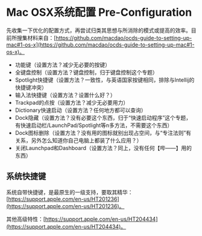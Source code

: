 # Mac OSX系统配置 Pre-Configuration

先收集一下优化的配置方式，再尝试归类其思想与所消除的模式或提高的效率。目前所搜集材料来自：[https://github.com/macdao/ocds-guide-to-setting-up-mac#1-os-x](https://github.com/macdao/ocds-guide-to-setting-up-mac#1-os-x)。
* 功能键（设置方法？减少无必要的按键）
* 全键盘控制（设置方法？键盘控制，归于键盘控制这个专题）
* Spotlight快捷键（设置方法？一致性，与英语国家按键相同，排除与Intellij的快捷键冲突）
* 输入法快捷键（设置方法？设置什么好？）
* Trackpad的点按（设置方法？减少无必要用力）
* Dictionary快速启动（设置方法？任何地方都可以查询）
* Dock隐藏（设置方法？没有必要这个东西，归于“快速启动程序”这个专题，有快速启动栏/LaunchPad/Spotlight等n多方法，不需要这个东西）
* Dock图标删除（设置方法？没有用的图标就别出现占空间，与“专注法则”有关系，另外怎么知道你自己电脑上都装了什么应用？）
* 关闭Launchpad和Dashboard（设置方法？同上，没有任何【哔——】用的东西）


## 系统快捷键
系统自带快捷键，是最原生的一级支持，要取其精华：[https://support.apple.com/en-us/HT201236](https://support.apple.com/en-us/HT201236)。

其他高级特性：[https://support.apple.com/en-us/HT204434](https://support.apple.com/en-us/HT204434)。


